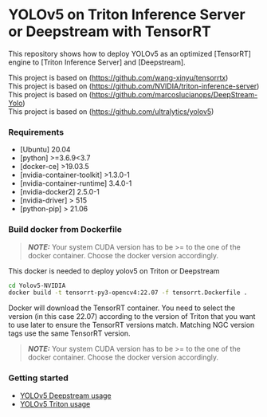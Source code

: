 # YOLOv5 on Triton Inference Server or Deepstream with TensorRT

This repository shows how to deploy YOLOv5 as an optimized [TensorRT] engine to [Triton Inference Server] and [Deepstream].

This project is based on (https://github.com/wang-xinyu/tensorrtx)  
This project is based on (https://github.com/NVIDIA/triton-inference-server)  
This project is based on (https://github.com/marcoslucianops/DeepStream-Yolo)  
This project is based on (https://github.com/ultralytics/yolov5)  

### Requirements

* [Ubuntu] 20.04
* [python]	>=3.6.9<3.7
* [docker-ce]	>19.03.5	
* [nvidia-container-toolkit] >1.3.0-1	
* [nvidia-container-runtime]	3.4.0-1	
* [nvidia-docker2]	2.5.0-1	
* [nvidia-driver]	> 515	
* [python-pip]	> 21.06	

### Build docker from Dockerfile

> **_NOTE:_**  Your system CUDA version has to be >= to the one of the docker container. Choose the docker version accordingly.

This docker is needed to deploy yolov5 on Triton or Deepstream

```bash
cd Yolov5-NVIDIA
docker build -t tensorrt-py3-opencv4:22.07 -f tensorrt.Dockerfile .
```

Docker will download the TensorRT container. You need to select the version (in this case 22.07) according to the version of Triton that you want to use later to ensure the TensorRT versions match. Matching NGC version tags use the same TensorRT version.

> **_NOTE:_**  Your system CUDA version has to be >= to the one of the docker container. Choose the docker version accordingly.
### Getting started

* [YOLOv5 Deepstream usage](deepstream/)
* [YOLOv5 Triton usage](triton-deploy/)


